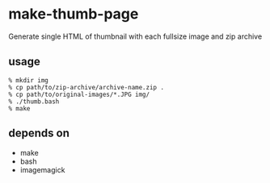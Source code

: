 # make-thumb-page

Generate single HTML of thumbnail with each fullsize image and zip archive

## usage

    % mkdir img
    % cp path/to/zip-archive/archive-name.zip .
    % cp path/to/original-images/*.JPG img/
    % ./thumb.bash
    % make
    
## depends on

* make
* bash
* imagemagick
